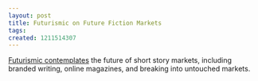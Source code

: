 ```yaml
---
layout: post
title: Futurismic on Future Fiction Markets
tags: 
created: 1211514307
---
```

[Futurismic contemplates](http://futurismic.com/2008/05/10/where-are-the-new-fiction-markets/) the future of short story markets, including branded writing, online magazines, and breaking into untouched markets.
